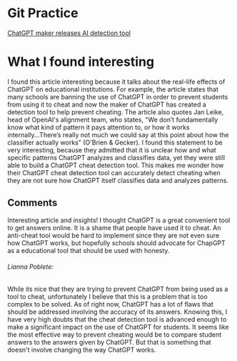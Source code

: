 # Git Practice
[ChatGPT maker releases AI detection tool](https://apnews.com/article/technology-education-colleges-and-universities-france-a0ab654549de387316404a7be019116b)

# What I found interesting
I found this article interesting because it talks about the real-life effects of ChatGPT on educational institutions. For example, the article states that many schools are banning the use of ChatGPT in order to prevent students from using it to cheat and now the maker of ChatGPT has created a detection tool to help prevent cheating. The article also quotes Jan Leike, head of OpenAI's alignment team, who states, "We don’t fundamentally know what kind of pattern it pays attention to, or how it works internally...There’s really not much we could say at this point about how the classifier actually works" (O'Brien & Gecker). I found this statement to be very interesting, because they admitted that it is unclear how and what specific patterns ChatGPT analyzes and classifies data, yet they were still able to build a ChatGPT cheat detection tool. This makes me wonder how their ChatGPT cheat detection tool can accurately detect cheating when they are not sure how ChatGPT itself classifies data and analyzes patterns. 

## Comments

Interesting article and insights! I thought ChatGPT is a great convenient tool to get answers online. It is a shame that people have used it to cheat. An anti-cheat tool would be hard to implement since they are not even sure how ChatGPT works, but hopefully schools should advocate for ChapGPT as a educational tool that should be used with honesty.

###### Lianna Poblete:
While its nice that they are trying to prevent ChatGPT from being used as a tool to cheat, unfortunately I believe that this is a problem that is too complex to be solved. As of right now, ChatGPT has a lot of flaws that should be addressed involving the accuracy of its answers. Knowing this, I have very high doubts that the cheat detection tool is advanced enough to make a significant impact on the use of ChatGPT for students. It seems like the most effective way to prevent cheating would be to compare student answers to the answers given by ChatGPT. But that is something that doesn't involve changing the way ChatGPT works.
